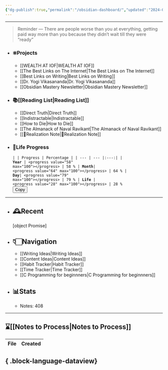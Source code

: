 ```yaml
---
{"dg-publish":true,"permalink":"/obsidian-dashboard/","updated":"2024-07-20T19:16:17-07:00"}
---
```


---

> Reminder — There are people worse than you at everything, getting paid way more than you because they didn’t wait till they were “ready”

- ### ❇️Projects
	- [[WEALTH AT IOF\|WEALTH AT IOF]]
	- [[The Best Links on The Internet\|The Best Links on The Internet]]
	- [[Best Links on Writing\|Best Links on Writing]]
	- [[Dr. Yogi Vikasananda\|Dr. Yogi Vikasananda]]
	- [[Obsidian Mastery Newsletter\|Obsidian Mastery Newsletter]]
- ### 📚[[Reading List\|Reading List]]
	- [[Direct Truth\|Direct Truth]]
	- [[Indistractable\|Indistractable]]
	- [[How to Die\|How to Die]]
	- [[The Almanack of Naval Ravikant\|The Almanack of Naval Ravikant]]
	- [[🧘Realization Note\|🧘Realization Note]]
- ### 🚧Life Progress
	<span><span><pre><code>|  | Progress  | Percentage |
| --- | --- |:---:|
| **Year** | &lt;progress value="58" max="100"&gt;&lt;/progress&gt; | 58 %
| **Month**| &lt;progress value="64" max="100"&gt;&lt;/progress&gt; | 64 %
| **Day**| &lt;progress value="79" max="100"&gt;&lt;/progress&gt; | 79 %
| **Life** | &lt;progress value="28" max="100"&gt;&lt;/progress&gt; | 28 %
</code><button class="copy-code-button">Copy</button></pre></span></span>

---

- ## 🕰️Recent
	 [object Promise]

- ## 👇🏻Navigation
	- [[Writing Ideas\|Writing Ideas]]
	- [[Content Ideas\|Content Ideas]]
	- [[Habit Tracker\|Habit Tracker]]
	- [[Time Tracker\|Time Tracker]]
	- [[C Programming for beginnners\|C Programming for beginnners]]

- ## 📊Stats
	- Notes:  408


---
## ⌛[[Notes to Process\|Notes to Process]]
| File | Created |
| ---- | ------- |

{ .block-language-dataview}
---



